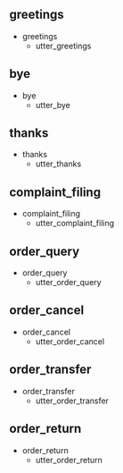 ## greetings
* greetings
  - utter_greetings
## bye
* bye
  - utter_bye
## thanks
* thanks
  - utter_thanks
## complaint_filing
* complaint_filing
  - utter_complaint_filing
## order_query
* order_query
  - utter_order_query
## order_cancel
* order_cancel
  - utter_order_cancel
## order_transfer
* order_transfer
  - utter_order_transfer
## order_return
* order_return
  - utter_order_return